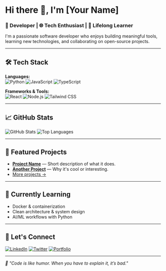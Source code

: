 # Hi there 👋, I'm [Your Name]

<!-- Short & impactful tagline -->
### 🚀 Developer | 🌐 Tech Enthusiast | 🧠 Lifelong Learner

I'm a passionate software developer who enjoys building meaningful tools, learning new technologies, and collaborating on open-source projects.

---

## 🛠️ Tech Stack

**Languages:**  
![Python](https://img.shields.io/badge/-Python-3776AB?style=flat&logo=python&logoColor=white)
![JavaScript](https://img.shields.io/badge/-JavaScript-F7DF1E?style=flat&logo=javascript&logoColor=black)
![TypeScript](https://img.shields.io/badge/-TypeScript-3178C6?style=flat&logo=typescript&logoColor=white)

**Frameworks & Tools:**  
![React](https://img.shields.io/badge/-React-61DAFB?style=flat&logo=react&logoColor=black)
![Node.js](https://img.shields.io/badge/-Node.js-339933?style=flat&logo=node.js&logoColor=white)
![Tailwind CSS](https://img.shields.io/badge/-Tailwind%20CSS-38B2AC?style=flat&logo=tailwind-css&logoColor=white)

---

## 📈 GitHub Stats

<!-- Replace your-username with your actual GitHub username -->
![GitHub Stats](https://github-readme-stats.vercel.app/api?username=your-username&show_icons=true&theme=default)
![Top Languages](https://github-readme-stats.vercel.app/api/top-langs/?username=your-username&layout=compact)

---

## 📌 Featured Projects

- [**Project Name**](https://github.com/your-username/project-repo) — Short description of what it does.
- [**Another Project**](https://github.com/your-username/another-project) — Why it's cool or interesting.
- [More projects →](https://github.com/your-username?tab=repositories)

---

## 🌱 Currently Learning

- Docker & containerization
- Clean architecture & system design
- AI/ML workflows with Python

---

## 🤝 Let's Connect

[![LinkedIn](https://img.shields.io/badge/-LinkedIn-blue?style=flat&logo=linkedin&logoColor=white)](https://linkedin.com/in/your-profile)
[![Twitter](https://img.shields.io/badge/-Twitter-1DA1F2?style=flat&logo=twitter&logoColor=white)](https://twitter.com/yourhandle)
[![Portfolio](https://img.shields.io/badge/-Portfolio-000?style=flat&logo=vercel&logoColor=white)](https://yourportfolio.com)

---

_💬 "Code is like humor. When you have to explain it, it’s bad."_  
